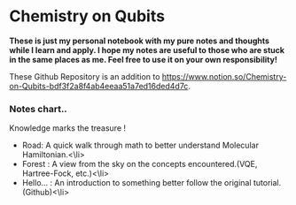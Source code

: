 # Chemistry on Qubits
__These is just my personal notebook with  my pure notes and thoughts while I learn and apply. I hope my notes are useful to those who are stuck in the same places as me. Feel free to use it on your own responsibility!__

These Github Repository is an addition to  https://www.notion.so/Chemistry-on-Qubits-bdf3f2a8f4ab4eeaa51a7ed16ded4d7c.



### Notes chart..
Knowledge marks the treasure  !
<ul>
<li>Road: A quick walk through math to better understand Molecular Hamiltonian.<\li>
<li>Forest : A view from the sky on the concepts encountered.(VQE, Hartree-Fock, etc.)<\li>
<li>Hello... : An introduction to something better follow the original tutorial. (Github)<\li>
</ul>
